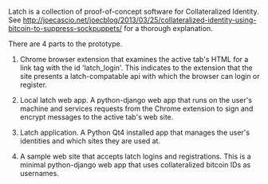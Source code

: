 Latch is a collection of proof-of-concept software for Collateralized Identity. See http://joecascio.net/joecblog/2013/03/25/collateralized-identity-using-bitcoin-to-suppress-sockpuppets/ for a thorough explanation.

There are 4 parts to the prototype.

1. Chrome browser extension that examines the active tab's HTML for a link tag with the id 'latch_login'. This indicates to the extension that the site presents a latch-compatable api with which the browser can login or register.

2. Local latch web app. A python-django web app that runs on the user's machine and services requests from the Chrome extension to sign and encrypt messages to the active tab's web site.

3. Latch application. A Python Qt4 installed app that manages the user's identities and which sites they are used at.

4. A sample web site that accepts latch logins and registrations. This is a minimal  python-django web app that uses collateralized bitcoin IDs as usernames.
